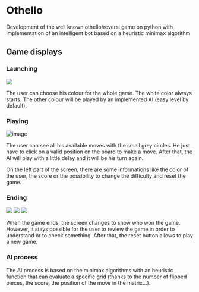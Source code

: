 # Othello 
Development of the well known othello/reversi game on python with implementation of an intelligent bot based on a heuristic minimax algorithm

## Game displays

### Launching

![](./assets/launching_background.png)

The user can choose his colour for the whole game. The white color always starts. The other colour will be played by an implemented AI (easy level by default).

### Playing

![image](https://user-images.githubusercontent.com/86049841/229532918-0e424e24-9e3c-4bfc-a97b-b85fcaa0d98c.png)

The user can see all his available moves with the small grey circles. He just have to click on a valid position on the board to make a move. After that, the AI will play with a little delay and it will be his turn again.

On the left part of the screen, there are some informations like the color of the user, the score or the possibility to change the difficulty and reset the game.

### Ending

![](./assets/p1won_background.png)
![](./assets/p2won_background.png)
![](./assets/draw_background.png)


When the game ends, the screen changes to show who won the game. However, it stays possible for the user to review the game in order to understand or to check something. 
After that, the reset button allows to play a new game.

### AI process

The AI process is based on the minimax algorithms with an heuristic function that can evaluate a specific grid (thanks to the number of flipped pieces, the score, the position of the move in the matrix...).
